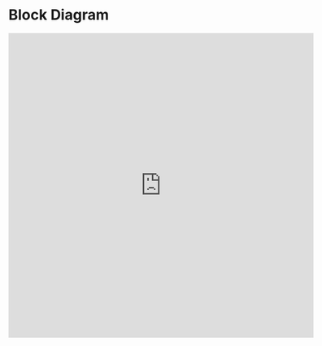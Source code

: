 # Block Diagram

<p align="center">
    <embed src="https://github.com/EGR314-Team201/egr314-team201.github.io/blob/main/report/media/SoftwareImplementation.pdf" 
       type="application/pdf"
       width = "600"
       height = "600"/>
</p>



